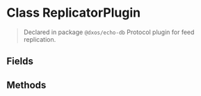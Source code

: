 # Class ReplicatorPlugin
> Declared in package `@dxos/echo-db`
Protocol plugin for feed replication.

## Fields

## Methods
